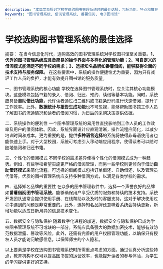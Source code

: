 ```yaml
---
description: "本篇文章探讨学校在选购图书管理系统时的最佳选择，包括功能、特点和推荐方案。"
keywords: "图书管理系统, 借阅管理系统, 番薯借阅, 电子图书馆"
---
```

# 学校选购图书管理系统的最佳选择

摘要： 
在当今信息化时代，选购高效的图书管理系统对学校图书馆至关重要。**1、优秀的图书管理系统应具备简易的操作界面与多样化的管理功能；2、可自定义的借阅模式能满足不同学校的需求；3、选择知名品牌如番薯借阅，能够获得全面的技术支持与服务保障。** 在这些要素中，系统的操作便捷性尤为重要，因为只有减轻工作人员的负担，才能有效提升图书馆的服务质量。

一、图书管理系统的核心功能
学校在选择图书管理系统时，应关注其核心功能模块。这些模块包括书籍的录入、借阅、归还、预约、续借等基本功能。同时，系统应具备**自助借还功能**，允许读者通过扫二维码或书籍条形码进行快速借阅，提升了工作效率。此外，**数据统计与报告生成功能**也不可忽视，能够帮助图书馆工作人员了解图书的流通情况和读者的借阅习惯，为日后的采购决策提供依据。

二、系统操作的便利性
一个图书管理系统的易用性直接影响到工作人员的工作效率及用户的借阅体验。因此，系统界面设计应直观清晰，操作流程应简化，以减少培训时间和成本。更为重要的是，提供**多种语言选择**的系统将使得非母语使用者也能快速上手。对于大型校园，系统可考虑引入移动端应用程序，使得读者可以随时随地借阅和归还书籍。

三、个性化的借阅模式
不同学校的需求差异使得个性化的借阅模式成为一种趋势。例如，有些学校希望实施更严格的借阅管理，而另一些学校则更倾向于借助**自助借还模式**来简化流程。可选择的借阅模式包括订单借还、自助借还，以及管理员代借等。优质的图书管理系统应支持多种借阅方式，以满足各类学校的需求。

四、选择知名品牌的重要性
在众多的图书管理软件中，选择一个声誉良好的品牌如**番薯借阅图书管理系统**，能够确保用户享受优质的服务和持续的技术支持。系统开发团队通常会提供使用手册、在线帮助以及及时的客服支持，这对于解决使用过程中遇到的问题是非常重要的。此外，选择知名品牌还意味着系统会持续更新，新增功能以适应日新月异的信息技术变化。

五、数据安全与隐私保护
随着数字化进程的加速，数据安全与隐私保护已成为学校图书管理系统不可或缺的一部分。系统应具备强大的数据加密技术，能够有效防范数据泄露、篡改等风险。此外，还需有完善的用户权限管理功能，以确保只有授权人员才能访问敏感信息，以保障师生的个人隐私。

以上要素是学校在选购图书管理系统时所需重点考虑的方面。通过认真分析这些特点，教育机构不仅可以提高图书馆的运营效率，也能提升读者的参与体验，为学生的学习提供更好的支持。
